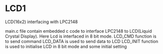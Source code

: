 # LCD1
LCD(16x2) interfacing with LPC2148

main.c file contain embedded c code to interface LPC2148 to LCD(Liquid Crystal Display). 
Here Lcd is interfaced in 8 bit mode. 
LCD_CMD function is to send command
LCD_DATA is used to send data to LCD
LCD_INIT function is used to initialise LCD in 8 bit mode and some initial setting
